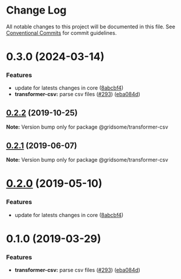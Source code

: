 # Change Log

All notable changes to this project will be documented in this file.
See [Conventional Commits](https://conventionalcommits.org) for commit guidelines.

# 0.3.0 (2024-03-14)


### Features

* update for latests changes in core ([8abcbf4](https://github.com/gridsome/gridsome/tree/master/packages/transformer-csv/commit/8abcbf46910a9e5e470a95ff1bf5a1b5b98ac15e))
* **transformer-csv:** parse csv files ([#293](https://github.com/gridsome/gridsome/tree/master/packages/transformer-csv/issues/293)) ([eba084d](https://github.com/gridsome/gridsome/tree/master/packages/transformer-csv/commit/eba084d4299c089585f139387e41b8df3818c047))





## [0.2.2](https://github.com/gridsome/gridsome/tree/master/packages/transformer-csv/compare/@gridsome/transformer-csv@0.2.1...@gridsome/transformer-csv@0.2.2) (2019-10-25)

**Note:** Version bump only for package @gridsome/transformer-csv





## [0.2.1](https://github.com/gridsome/gridsome/tree/master/packages/transformer-csv/compare/@gridsome/transformer-csv@0.2.0...@gridsome/transformer-csv@0.2.1) (2019-06-07)

**Note:** Version bump only for package @gridsome/transformer-csv





# [0.2.0](https://github.com/gridsome/gridsome/tree/master/packages/transformer-csv/compare/@gridsome/transformer-csv@0.1.0...@gridsome/transformer-csv@0.2.0) (2019-05-10)


### Features

* update for latests changes in core ([8abcbf4](https://github.com/gridsome/gridsome/tree/master/packages/transformer-csv/commit/8abcbf4))





# 0.1.0 (2019-03-29)


### Features

* **transformer-csv:** parse csv files ([#293](https://github.com/gridsome/gridsome/tree/master/packages/transformer-csv/issues/293)) ([eba084d](https://github.com/gridsome/gridsome/tree/master/packages/transformer-csv/commit/eba084d))
